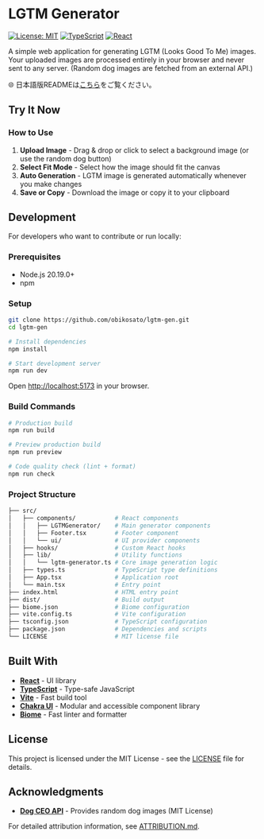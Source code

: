 # LGTM Generator

[![License: MIT](https://img.shields.io/badge/License-MIT-yellow.svg)](https://opensource.org/licenses/MIT)
[![TypeScript](https://img.shields.io/badge/%3C%2F%3E-TypeScript-%230074c1.svg)](https://www.typescriptlang.org/)
[![React](https://img.shields.io/badge/-React-61DAFB?logo=react&logoColor=white)](https://reactjs.org/)

A simple web application for generating LGTM (Looks Good To Me) images. Your uploaded images are processed entirely in your browser and never sent to any server. (Random dog images are fetched from an external API.)

🌐 日本語版READMEは[こちら](README_ja.md)をご覧ください。

## Try It Now

<!-- **[🚀 Live Demo](https://obikosato.github.io/lgtm-gen/)** -->

### How to Use

1. **Upload Image** - Drag & drop or click to select a background image (or use the random dog button)
2. **Select Fit Mode** - Select how the image should fit the canvas
3. **Auto Generation** - LGTM image is generated automatically whenever you make changes
4. **Save or Copy** - Download the image or copy it to your clipboard

## Development

For developers who want to contribute or run locally:

### Prerequisites

- Node.js 20.19.0+
- npm

### Setup

```bash
git clone https://github.com/obikosato/lgtm-gen.git
cd lgtm-gen

# Install dependencies
npm install

# Start development server
npm run dev
```

Open <http://localhost:5173> in your browser.

### Build Commands

```bash
# Production build
npm run build

# Preview production build
npm run preview

# Code quality check (lint + format)
npm run check
```

### Project Structure

```sh
├── src/
│   ├── components/           # React components
│   │   ├── LGTMGenerator/    # Main generator components
│   │   ├── Footer.tsx        # Footer component
│   │   └── ui/               # UI provider components
│   ├── hooks/                # Custom React hooks
│   ├── lib/                  # Utility functions
│   │   └── lgtm-generator.ts # Core image generation logic
│   ├── types.ts              # TypeScript type definitions
│   ├── App.tsx               # Application root
│   └── main.tsx              # Entry point
├── index.html                # HTML entry point
├── dist/                     # Build output
├── biome.json                # Biome configuration
├── vite.config.ts            # Vite configuration
├── tsconfig.json             # TypeScript configuration
├── package.json              # Dependencies and scripts
└── LICENSE                   # MIT license file
```

## Built With

- **[React](https://reactjs.org/)** - UI library
- **[TypeScript](https://www.typescriptlang.org/)** - Type-safe JavaScript
- **[Vite](https://vitejs.dev/)** - Fast build tool
- **[Chakra UI](https://chakra-ui.com/)** - Modular and accessible component library
- **[Biome](https://biomejs.dev/)** - Fast linter and formatter

## License

This project is licensed under the MIT License - see the [LICENSE](LICENSE) file for details.

## Acknowledgments

- **[Dog CEO API](https://github.com/ElliottLandsborough/dog-ceo-api)** - Provides random dog images (MIT License)

For detailed attribution information, see [ATTRIBUTION.md](ATTRIBUTION.md).
